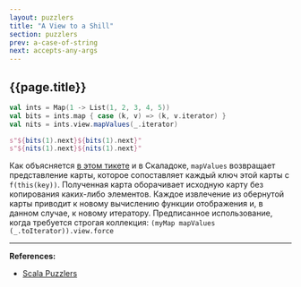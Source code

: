 ```yaml
---
layout: puzzlers
title: "A View to a Shill"
section: puzzlers
prev: a-case-of-string
next: accepts-any-args
---
```


## {{page.title}}

```scala mdoc
val ints = Map(1 -> List(1, 2, 3, 4, 5))
val bits = ints.map { case (k, v) => (k, v.iterator) }
val nits = ints.view.mapValues(_.iterator)

s"${bits(1).next}${bits(1).next}"
s"${nits(1).next}${nits(1).next}"
```

Как объясняется [в этом тикете](https://github.com/scala/bug/issues/4776) и в Скаладоке, 
`mapValues` возвращает представление карты, которое сопоставляет каждый ключ этой карты с `f(this(key))`. 
Полученная карта оборачивает исходную карту без копирования каких-либо элементов. 
Каждое извлечение из обернутой карты приводит к новому вычислению функции отображения 
и, в данном случае, к новому итератору. 
Предписанное использование, когда требуется строгая коллекция: `(myMap mapValues (_.toIterator)).view.force`


---

**References:**
- [Scala Puzzlers](https://scalapuzzlers.com/index.html#pzzlr-037)
